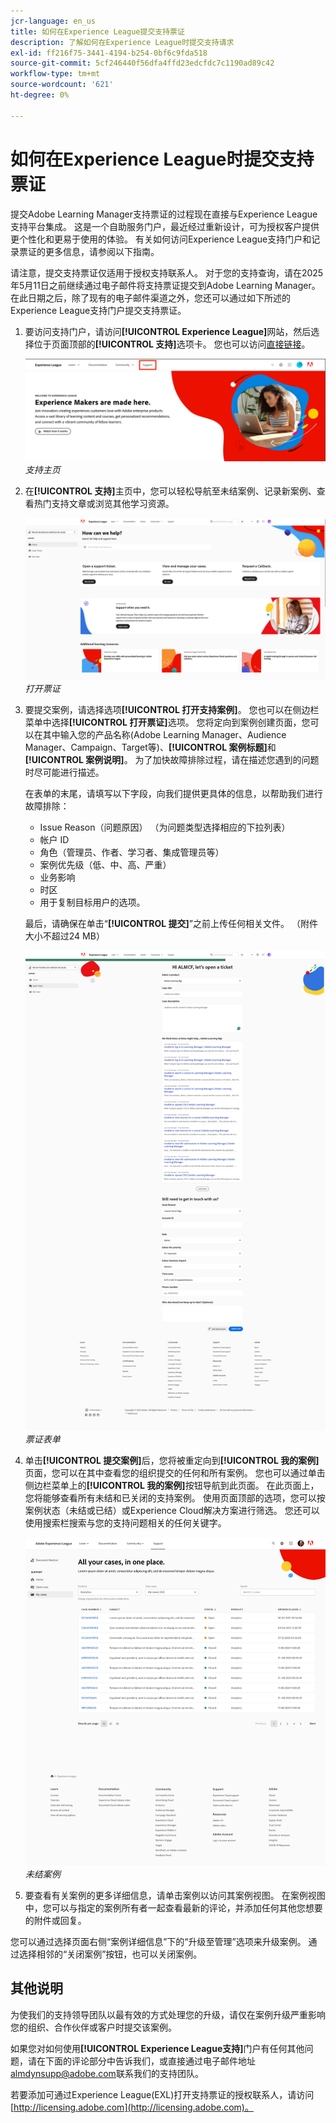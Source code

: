 ```yaml
---
jcr-language: en_us
title: 如何在Experience League提交支持票证
description: 了解如何在Experience League时提交支持请求
exl-id: ff216f75-3441-4194-b254-0bf6c9fda518
source-git-commit: 5cf246440f56dfa4ffd23edcfdc7c1190ad89c42
workflow-type: tm+mt
source-wordcount: '621'
ht-degree: 0%

---
```


# 如何在Experience League时提交支持票证

提交Adobe Learning Manager支持票证的过程现在直接与Experience League支持平台集成。 这是一个自助服务门户，最近经过重新设计，可为授权客户提供更个性化和更易于使用的体验。 有关如何访问Experience League支持门户和记录票证的更多信息，请参阅以下指南。

请注意，提交支持票证仅适用于授权支持联系人。 对于您的支持查询，请在2025年5月11日之前继续通过电子邮件将支持票证提交到Adobe Learning Manager。 在此日期之后，除了现有的电子邮件渠道之外，您还可以通过如下所述的Experience League支持门户提交支持票证。

1. 要访问支持门户，请访问&#x200B;**[!UICONTROL Experience League]**&#x200B;网站，然后选择位于页面顶部的&#x200B;**[!UICONTROL 支持]**&#x200B;选项卡。 您也可以访问[直接链接](https://experienceleague.adobe.com/home?lang=zh-Hans#support)。

   ![](assets/support.png)
   _支持主页_

2. 在&#x200B;**[!UICONTROL 支持]**&#x200B;主页中，您可以轻松导航至未结案例、记录新案例、查看热门支持文章或浏览其他学习资源。

   ![](assets/open-ticket.png)
   _打开票证_

3. 要提交案例，请选择选项&#x200B;**[!UICONTROL 打开支持案例]**。 您也可以在侧边栏菜单中选择&#x200B;**[!UICONTROL 打开票证]**&#x200B;选项。 您将定向到案例创建页面，您可以在其中输入您的产品名称(Adobe Learning Manager、Audience Manager、Campaign、Target等)、**[!UICONTROL 案例标题]**&#x200B;和&#x200B;**[!UICONTROL 案例说明]**。 为了加快故障排除过程，请在描述您遇到的问题时尽可能进行描述。

   在表单的末尾，请填写以下字段，向我们提供更具体的信息，以帮助我们进行故障排除：

   * Issue Reason（问题原因） （为问题类型选择相应的下拉列表）
   * 帐户 ID
   * 角色（管理员、作者、学习者、集成管理员等）
   * 案例优先级（低、中、高、严重）
   * 业务影响
   * 时区
   * 用于复制目标用户的选项。

   最后，请确保在单击“**[!UICONTROL 提交]**”之前上传任何相关文件。 （附件大小不超过24 MB）

   ![](assets/ticket-form.png)
   _票证表单_

4. 单击&#x200B;**[!UICONTROL 提交案例]**&#x200B;后，您将被重定向到&#x200B;**[!UICONTROL 我的案例]**&#x200B;页面，您可以在其中查看您的组织提交的任何和所有案例。 您也可以通过单击侧边栏菜单上的&#x200B;**[!UICONTROL 我的案例]**&#x200B;按钮导航到此页面。 在此页面上，您将能够查看所有未结和已关闭的支持案例。 使用页面顶部的选项，您可以按案例状态（未结或已结）或Experience Cloud解决方案进行筛选。 您还可以使用搜索栏搜索与您的支持问题相关的任何关键字。

   ![](assets/open-cases.png)
   _未结案例_

5. 要查看有关案例的更多详细信息，请单击案例以访问其案例视图。 在案例视图中，您可以与指定的案例所有者一起查看最新的评论，并添加任何其他您想要的附件或回复。

您可以通过选择页面右侧“案例详细信息”下的“升级至管理”选项来升级案例。 通过选择相邻的“关闭案例”按钮，也可以关闭案例。

## 其他说明

为使我们的支持领导团队以最有效的方式处理您的升级，请仅在案例升级严重影响您的组织、合作伙伴或客户时提交该案例。

如果您对如何使用&#x200B;**[!UICONTROL Experience League支持]**&#x200B;门户有任何其他问题，请在下面的评论部分中告诉我们，或直接通过电子邮件地址[almdynsupp@adobe.com](mailto:almdynsupp@adobe.com)联系我们的支持团队。

若要添加可通过Experience League(EXL)打开支持票证的授权联系人，请访问[http://licensing.adobe.com](http://licensing.adobe.com)。

